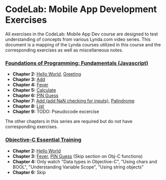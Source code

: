 # CodeLab: Mobile App Development Exercises
All exercises in the CodeLab: Mobile App Dev course are designed to test understanding of concepts from various Lynda.com video series. This document is a mapping of the Lynda courses utilized in this course and the corresponding exercises as well as miscellaneous notes.

### [Foundations of Programming: Fundamentals (Javascript)](http://www.lynda.com/JavaScript-tutorials/Foundations-of-Programming-Fundamentals/83603-2.html)
* **Chapter 2:** [Hello World](https://github.com/wvu-ric/cl-mobile-js-hello), [Greeting](https://github.com/wvu-ric/cl-mobile-js-greeting)
* **Chapter 3:** [Add](https://github.com/wvu-ric/cl-mobile-js-add)
* **Chapter 4:** [Fever](https://github.com/wvu-ric/cl-mobile-js-fever)
* **Chapter 5:** [Calculate](https://github.com/wvu-ric/cl-mobile-js-calculate)
* **Chapter 6:** [PIN Guess](https://github.com/wvu-ric/cl-mobile-js-pinguess)
* **Chapter 7:** [Add (add NaN checking for inputs)](https://github.com/wvu-ric/cl-mobile-js-add), [Palindrome](https://github.com/wvu-ric/cl-mobile-js-palindrome)
* **Chapter 8:** [List](https://github.com/wvu-ric/cl-mobile-js-list)
* **Chapter 9:** TODO: Pseudocode excercise

The other chapters in this series are required but do not have corresponding exercises.

### [Objective-C Essential Training](http://www.lynda.com/Objective-C-tutorials/Objective-C-Essential-Training/143328-2.html)
* **Chapter 2:** [Hello World](https://github.com/wvu-ric/cl-mobile-objc-hello)
* **Chapter 3:** [Fever](https://github.com/wvu-ric/cl-mobile-objc-fever), [PIN Guess](https://github.com/wvu-ric/cl-mobile-objc-pinguess) (Skip section on Obj-C functions)
* **Chapter 4:** Only watch "Data types in Objective-C", "Using chars and BOOL", "Understanding Variable Scope", "Using string objects"
* **Chapter 6:** Skip
